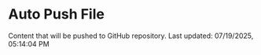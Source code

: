 # Auto Push File

Content that will be pushed to GitHub repository.
Last updated: 07/19/2025, 05:14:04 PM